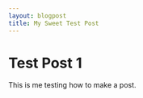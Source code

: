 ```yaml
---
layout: blogpost
title: My Sweet Test Post
---
```


# Test Post 1

This is me testing how to make a post.